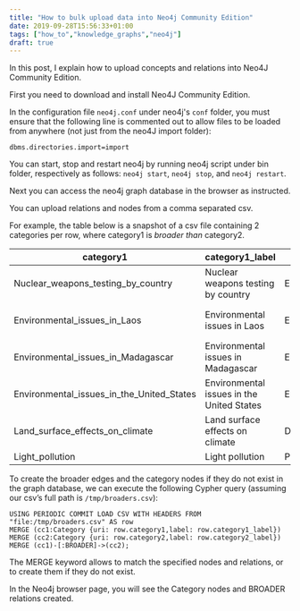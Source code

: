 ```yaml
---
title: "How to bulk upload data into Neo4j Community Edition"
date: 2019-09-28T15:56:33+01:00
tags: ["how_to","knowledge_graphs","neo4j"]
draft: true
---
```


In this post, I explain how to upload concepts and relations into Neo4J Community Edition. <!--more-->

First you need to download and install Neo4J Community Edition.

In the configuration file `neo4j.conf` under neo4j's `conf` folder, you must ensure that the following line is commented out to allow files to be loaded from anywhere (not just from the neo4J import folder):

`dbms.directories.import=import`

You can start, stop and restart neo4j by running neo4j script under bin folder, respectively as follows: `neo4j start`, `neo4j stop`, and `neo4j restart`.

Next you can access the neo4j graph database in the browser as instructed.

You can upload relations and nodes from a comma separated csv. 

For example, the table below is a snapshot of a csv file containing 2 categories per row, where category1 is *broader than* category2.

	 	 	 	
| category1                                 | category1\_label                           | category2                       | category2\_label                 |
|-------------------------------------------|-------------------------------------------|---------------------------------|---------------------------------|
| Nuclear\_weapons\_testing\_by\_country       | Nuclear weapons testing by country        | Environmental\_issues\_by\_country | Environmental issues by country |
| Environmental\_issues\_in\_Laos              | Environmental issues in Laos              | Environmental\_issues\_by\_country | Environmental issues by country |
| Environmental\_issues\_in\_Madagascar        | Environmental issues in Madagascar        | Environmental\_issues\_by\_country | Environmental issues by country |
| Environmental\_issues\_in\_the\_United\_States | Environmental issues in the United States | Environmental\_issues\_by\_country | Environmental issues by country |
| Land\_surface\_effects\_on\_climate           | Land surface effects on climate           | Desertification                 | Desertification                 |
| Light\_pollution                           | Light pollution                           | Pollution                       | Pollution                       |


To create the broader edges and the category nodes if they do not exist in the graph database, we can execute the following Cypher query (assuming our csv’s full path is `/tmp/broaders.csv`):

```
USING PERIODIC COMMIT LOAD CSV WITH HEADERS FROM "file:/tmp/broaders.csv" AS row 
MERGE (cc1:Category {uri: row.category1,label: row.category1_label}) MERGE (cc2:Category {uri: row.category2,label: row.category2_label}) MERGE (cc1)-[:BROADER]->(cc2);
```

The MERGE keyword allows to match the specified nodes and relations, or to create them if they do not exist.

In the Neo4j browser page, you will see the Category nodes and BROADER relations created.
 

